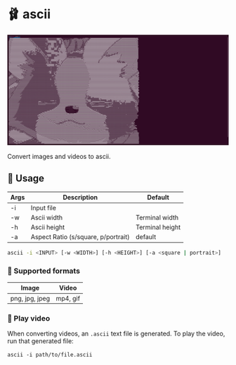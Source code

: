 # 🩰 ascii

![Example dog in ascii](./.github/screenshots/dog.png)

Convert images and videos to ascii.

## 🥌 Usage

| Args | Description                         | Default         |
| ---- | ----------------------------------- | --------------- |
| -i   | Input file                          |                 |
| -w   | Ascii width                         | Terminal width  |
| -h   | Ascii height                        | Terminal height |
| -a   | Aspect Ratio (s/square, p/portrait) | default         |

```sh
ascii -i <INPUT> [-w <WIDTH>] [-h <HEIGHT>] [-a <square | portrait>]
```

### 🧩 Supported formats

| Image          | Video    |
| -------------- | -------- |
| png, jpg, jpeg | mp4, gif |

### 🎥 Play video

When converting videos, an `.ascii` text file is generated. To play the video, run that generated file:

```
ascii -i path/to/file.ascii
```